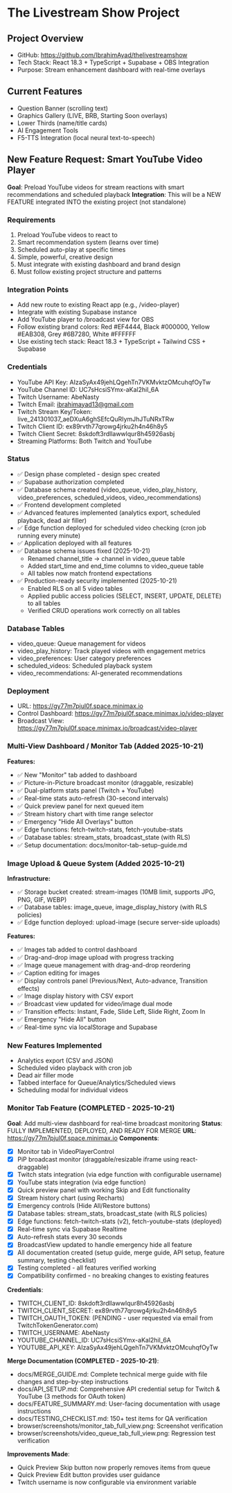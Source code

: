 # The Livestream Show Project

## Project Overview
- GitHub: https://github.com/IbrahimAyad/thelivestreamshow
- Tech Stack: React 18.3 + TypeScript + Supabase + OBS Integration
- Purpose: Stream enhancement dashboard with real-time overlays

## Current Features
- Question Banner (scrolling text)
- Graphics Gallery (LIVE, BRB, Starting Soon overlays)
- Lower Thirds (name/title cards)
- AI Engagement Tools
- F5-TTS Integration (local neural text-to-speech)

## New Feature Request: Smart YouTube Video Player
**Goal**: Preload YouTube videos for stream reactions with smart recommendations and scheduled playback
**Integration**: This will be a NEW FEATURE integrated INTO the existing project (not standalone)

### Requirements
1. Preload YouTube videos to react to
2. Smart recommendation system (learns over time)
3. Scheduled auto-play at specific times
4. Simple, powerful, creative design
5. Must integrate with existing dashboard and brand design
6. Must follow existing project structure and patterns

### Integration Points
- Add new route to existing React app (e.g., /video-player)
- Integrate with existing Supabase instance
- Add YouTube player to /broadcast view for OBS
- Follow existing brand colors: Red #EF4444, Black #000000, Yellow #EAB308, Grey #6B7280, White #FFFFFF
- Use existing tech stack: React 18.3 + TypeScript + Tailwind CSS + Supabase

### Credentials
- YouTube API Key: AIzaSyAx49jehLQgehTn7VKMvktzOMcuhqfOyTw
- YouTube Channel ID: UC7sHcsiSYmx-aKal2hil_6A
- Twitch Username: AbeNasty
- Twitch Email: ibrahimayad13@gmail.com
- Twitch Stream Key/Token: live_241301037_aeDXuA6ghSEfcQuRIymJhJTuNRxTRw
- Twitch Client ID: ex89rvth77qrowg4jrku2h4n46h8y5
- Twitch Client Secret: 8skdoft3rdllawwlqur8h45926asbj
- Streaming Platforms: Both Twitch and YouTube

### Status
- ✅ Design phase completed - design spec created
- ✅ Supabase authorization completed
- ✅ Database schema created (video_queue, video_play_history, video_preferences, scheduled_videos, video_recommendations)
- ✅ Frontend development completed
- ✅ Advanced features implemented (analytics export, scheduled playback, dead air filler)
- ✅ Edge function deployed for scheduled video checking (cron job running every minute)
- ✅ Application deployed with all features
- ✅ Database schema issues fixed (2025-10-21)
  - Renamed channel_title → channel in video_queue table
  - Added start_time and end_time columns to video_queue table
  - All tables now match frontend expectations
- ✅ Production-ready security implemented (2025-10-21)
  - Enabled RLS on all 5 video tables
  - Applied public access policies (SELECT, INSERT, UPDATE, DELETE) to all tables
  - Verified CRUD operations work correctly on all tables

### Database Tables
- video_queue: Queue management for videos
- video_play_history: Track played videos with engagement metrics
- video_preferences: User category preferences
- scheduled_videos: Scheduled playback system
- video_recommendations: AI-generated recommendations

### Deployment
- URL: https://gy77m7pjul0f.space.minimax.io
- Control Dashboard: https://gy77m7pjul0f.space.minimax.io/video-player
- Broadcast View: https://gy77m7pjul0f.space.minimax.io/broadcast/video-player

### Multi-View Dashboard / Monitor Tab (Added 2025-10-21)
**Features:**
- ✅ New "Monitor" tab added to dashboard
- ✅ Picture-in-Picture broadcast monitor (draggable, resizable)
- ✅ Dual-platform stats panel (Twitch + YouTube)
- ✅ Real-time stats auto-refresh (30-second intervals)
- ✅ Quick preview panel for next queued item
- ✅ Stream history chart with time range selector
- ✅ Emergency "Hide All Overlays" button
- ✅ Edge functions: fetch-twitch-stats, fetch-youtube-stats
- ✅ Database tables: stream_stats, broadcast_state (with RLS)
- ✅ Setup documentation: docs/monitor-tab-setup-guide.md

### Image Upload & Queue System (Added 2025-10-21)
**Infrastructure:**
- ✅ Storage bucket created: stream-images (10MB limit, supports JPG, PNG, GIF, WEBP)
- ✅ Database tables: image_queue, image_display_history (with RLS policies)
- ✅ Edge function deployed: upload-image (secure server-side uploads)

**Features:**
- ✅ Images tab added to control dashboard
- ✅ Drag-and-drop image upload with progress tracking
- ✅ Image queue management with drag-and-drop reordering
- ✅ Caption editing for images
- ✅ Display controls panel (Previous/Next, Auto-advance, Transition effects)
- ✅ Image display history with CSV export
- ✅ Broadcast view updated for video/image dual mode
- ✅ Transition effects: Instant, Fade, Slide Left, Slide Right, Zoom In
- ✅ Emergency "Hide All" button
- ✅ Real-time sync via localStorage and Supabase

### New Features Implemented
- Analytics export (CSV and JSON)
- Scheduled video playback with cron job
- Dead air filler mode
- Tabbed interface for Queue/Analytics/Scheduled views
- Scheduling modal for individual videos

### Monitor Tab Feature (COMPLETED - 2025-10-21)
**Goal**: Add multi-view dashboard for real-time broadcast monitoring
**Status**: FULLY IMPLEMENTED, DEPLOYED, AND READY FOR MERGE
**URL**: https://gy77m7pjul0f.space.minimax.io
**Components**:
- [x] Monitor tab in VideoPlayerControl
- [x] PiP broadcast monitor (draggable/resizable iframe using react-draggable)
- [x] Twitch stats integration (via edge function with configurable username)
- [x] YouTube stats integration (via edge function)
- [x] Quick preview panel with working Skip and Edit functionality
- [x] Stream history chart (using Recharts)
- [x] Emergency controls (Hide All/Restore buttons)
- [x] Database tables: stream_stats, broadcast_state (with RLS policies)
- [x] Edge functions: fetch-twitch-stats (v2), fetch-youtube-stats (deployed)
- [x] Real-time sync via Supabase Realtime
- [x] Auto-refresh stats every 30 seconds
- [x] BroadcastView updated to handle emergency hide all feature
- [x] All documentation created (setup guide, merge guide, API setup, feature summary, testing checklist)
- [x] Testing completed - all features verified working
- [x] Compatibility confirmed - no breaking changes to existing features

**Credentials**:
- TWITCH_CLIENT_ID: 8skdoft3rdllawwlqur8h45926asbj
- TWITCH_CLIENT_SECRET: ex89rvth77qrowg4jrku2h4n46h8y5
- TWITCH_OAUTH_TOKEN: (PENDING - user requested via email from TwitchTokenGenerator.com)
- TWITCH_USERNAME: AbeNasty
- YOUTUBE_CHANNEL_ID: UC7sHcsiSYmx-aKal2hil_6A
- YOUTUBE_API_KEY: AIzaSyAx49jehLQgehTn7VKMvktzOMcuhqfOyTw

**Merge Documentation (COMPLETED - 2025-10-21)**:
- docs/MERGE_GUIDE.md: Complete technical merge guide with file changes and step-by-step instructions
- docs/API_SETUP.md: Comprehensive API credential setup for Twitch & YouTube (3 methods for OAuth token)
- docs/FEATURE_SUMMARY.md: User-facing documentation with usage instructions
- docs/TESTING_CHECKLIST.md: 150+ test items for QA verification
- browser/screenshots/monitor_tab_full_view.png: Screenshot verification
- browser/screenshots/video_queue_tab_full_view.png: Regression test verification

**Improvements Made**:
- Quick Preview Skip button now properly removes items from queue
- Quick Preview Edit button provides user guidance
- Twitch username is now configurable via environment variable

